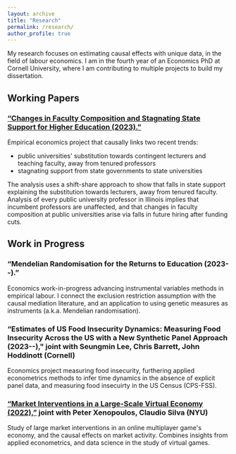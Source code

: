 ```yaml
---
layout: archive
title: "Research"
permalink: /research/
author_profile: true
---
```


My research focuses on estimating causal effects with unique data, in the field of labour economics.
I am in the fourth year of an Economics PhD at Cornell University, where I am contributing to multiple projects to build my dissertation.

## Working Papers

### [“Changes in Faculty Composition and Stagnating State Support for Higher Education (2023).”](https://github.com/shoganhennessy/state-funding-faculty/blob/main/state-funding-faculty-2023.pdf)

Empirical economics project that causally links two recent trends:

- public universities' substitution towards contingent lecturers and teaching faculty, away from tenured professors
- stagnating support from state governments to state universities

The analysis uses a shift-share approach to show that falls in state support explaining the substitution towards lecturers, away from tenured faculty.
Analysis of every public university professor in Illinois implies that incumbent professors are unaffected, and that changes in faculty composition at public universities arise via falls in future hiring after funding cuts.

## Work in Progress

### “Mendelian Randomisation for the Returns to Education  (2023--).”

Economics work-in-progress advancing instrumental variables methods in empirical labour.
I connect the exclusion restriction assumption with the causal mediation literature, and an application to using genetic measures as instruments (a.k.a. Mendelian randomisation).

### “Estimates of US Food Insecurity Dynamics: Measuring Food Insecurity Across the US with a New Synthetic Panel Approach (2023--)," joint with Seungmin Lee, Chris Barrett, John Hoddinott (Cornell)

Economics project measuring food insecurity, furthering applied econometrics methods to infer time dynamics in the absence of explicit panel data, and measuring food insecuirty in the US Census (CPS-FSS).

### [“Market Interventions in a Large-Scale Virtual Economy (2022),”](https://doi.org/10.48550/arXiv.2210.07970) joint with Peter Xenopoulos, Claudio Silva (NYU)

Study of large market interventions in an online multiplayer game's economy, and the causal effects on market activity.
Combines insights from applied econometrics, and data science in the study of virtual games.
